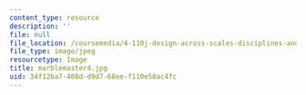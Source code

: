 ```yaml
---
content_type: resource
description: ''
file: null
file_location: /coursemedia/4-110j-design-across-scales-disciplines-and-problem-contexts-spring-2013/34f12ba7408dd9d768eef110e58ac4fc_marblemaster4.jpg
file_type: image/jpeg
resourcetype: Image
title: marblemaster4.jpg
uid: 34f12ba7-408d-d9d7-68ee-f110e58ac4fc
---
```

